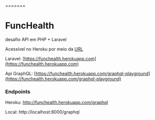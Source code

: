 =======
# FuncHealth
desafio API em PHP + Laravel 


Acessível no Heroku  por meio da [URL](https://funchealth.herokuapp.com/graphql-playground)

Laravel: [https://funchealth.herokuapp.com](https://funchealth.herokuapp.com)

Api GraphQL: [https://funchealth.herokuapp.com/graphql-playground](https://funchealth.herokuapp.com/graphql-playground)

### Endpoints
Heroku: http://funchealth.herokuapp.com/graphql

Local: http://localhost:8000/graphql



